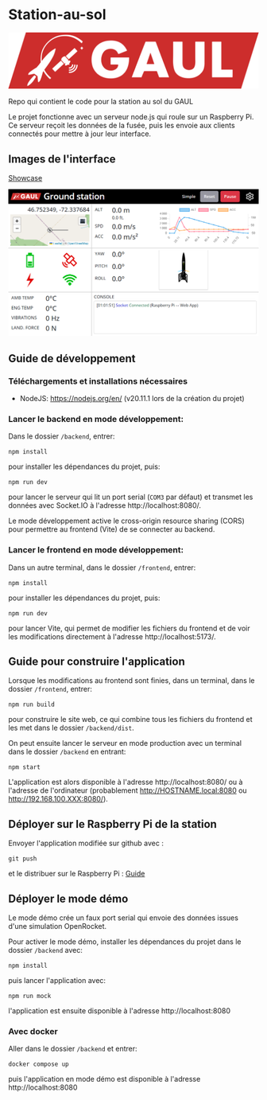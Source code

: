 # Station-au-sol

![GAUL Banner](doc/logo-full.webp)

Repo qui contient le code pour la station au sol du GAUL

Le projet fonctionne avec un serveur node.js qui roule sur un Raspberry Pi. Ce serveur reçoit les données de la fusée, puis les envoie aux clients connectés pour mettre à jour leur interface.

## Images de l'interface

[Showcase](doc/showcase/showcase.md)

![Interface 1](doc/showcase/interface-1.png)

## Guide de développement

### Téléchargements et installations nécessaires

- NodeJS: https://nodejs.org/en/ (v20.11.1 lors de la création du projet)

### Lancer le backend en mode développement:

Dans le dossier `/backend`, entrer:

```shell
npm install
```

pour installer les dépendances du projet, puis:

```shell
npm run dev
```

pour lancer le serveur qui lit un port serial (`COM3` par défaut) et transmet les données avec Socket.IO à l'adresse http://localhost:8080/.

Le mode développement active le cross-origin resource sharing (CORS) pour permettre au frontend (Vite) de se connecter au backend.

### Lancer le frontend en mode développement:

Dans un autre terminal, dans le dossier `/frontend`, entrer:

```shell
npm install
```

pour installer les dépendances du projet, puis:

```shell
npm run dev
```

pour lancer Vite, qui permet de modifier les fichiers du frontend et de voir les modifications directement à l'adresse http://localhost:5173/.

## Guide pour construire l'application

Lorsque les modifications au frontend sont finies, dans un terminal, dans le dossier `/frontend`, entrer:

```shell
npm run build
```

pour construire le site web, ce qui combine tous les fichiers du frontend et les met dans le dossier `/backend/dist`.

On peut ensuite lancer le serveur en mode production avec un terminal dans le dossier `/backend` en entrant:

```shell
npm start
```

L'application est alors disponible à l'adresse http://localhost:8080/ ou à l'adresse de l'ordinateur (probablement http://HOSTNAME.local:8080 ou http://192.168.100.XXX:8080/).

## Déployer sur le Raspberry Pi de la station

Envoyer l'application modifiée sur github avec :

```shell
git push
```

et le distribuer sur le Raspberry Pi : [Guide](doc/raspi-config/raspberrypi-config.md)

## Déployer le mode démo

Le mode démo crée un faux port serial qui envoie des données issues d'une simulation OpenRocket.

Pour activer le mode démo, installer les dépendances du projet dans le dossier `/backend` avec:

```shell
npm install
```

puis lancer l'application avec:

```shell
npm run mock
```

l'application est ensuite disponible à l'adresse http://localhost:8080

### Avec docker

Aller dans le dossier `/backend` et entrer:

```shell
docker compose up
```

puis l'application en mode démo est disponible à l'adresse http://localhost:8080
